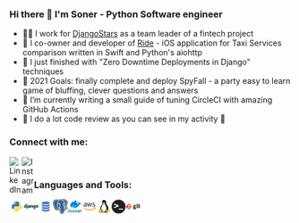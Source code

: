 ### Hi there 👋 I'm Soner - Python Software engineer

- 👨‍💼 I work for [DjangoStars](https://djangostars.com) as a team leader of a fintech project
- 🚕 I co-owner and developer of [Ride](https://ridein.app) - iOS application for Taxi Services comparison written in Swift and Python's aiohttp
- 🔭 I just finished with "Zero Downtime Deployments in Django" techniques
- 🚀 2021 Goals: finally complete and deploy SpyFall - a party easy to learn game of bluffing, clever questions and answers
- 🌱 I’m currently writing a small guide of tuning CircleCI with amazing GitHub Actions
- 👀 I do a lot code review as you can see in my activity 🤣

### Connect with me:

[<img align="left" alt="LinkedIn" width="22px" src="https://cdn.jsdelivr.net/npm/simple-icons@v3/icons/linkedin.svg" />][linkedin]
[<img align="left" alt="Instagram" width="22px" src="https://cdn.jsdelivr.net/npm/simple-icons@v3/icons/instagram.svg" />][instagram]

<br />

### Languages and Tools:
[<img align="left" alt="Python" width="26px" src="https://raw.githubusercontent.com/github/explore/80688e429a7d4ef2fca1e82350fe8e3517d3494d/topics/python/python.png" />][python]
[<img align="left" alt="Django" width="26px" src="https://raw.githubusercontent.com/github/explore/80688e429a7d4ef2fca1e82350fe8e3517d3494d/topics/django/django.png" />][django]
[<img align="left" alt="SQL" width="26px" src="https://raw.githubusercontent.com/github/explore/80688e429a7d4ef2fca1e82350fe8e3517d3494d/topics/sql/sql.png" />][sql]
[<img align="left" alt="PostgreSQL" width="26px" src="https://raw.githubusercontent.com/github/explore/80688e429a7d4ef2fca1e82350fe8e3517d3494d/topics/postgresql/postgresql.png" />][postgresql]
[<img align="left" alt="Docker" width="26px" src="https://raw.githubusercontent.com/github/explore/80688e429a7d4ef2fca1e82350fe8e3517d3494d/topics/docker/docker.png" />][docker]
[<img align="left" alt="AWS" width="26px" src="https://raw.githubusercontent.com/github/explore/80688e429a7d4ef2fca1e82350fe8e3517d3494d/topics/aws/aws.png" />][aws]
[<img align="left" alt="Linux" width="26px" src="https://raw.githubusercontent.com/github/explore/80688e429a7d4ef2fca1e82350fe8e3517d3494d/topics/linux/linux.png" />][linux]
[<img align="left" alt="Terminal" width="26px" src="https://raw.githubusercontent.com/github/explore/80688e429a7d4ef2fca1e82350fe8e3517d3494d/topics/terminal/terminal.png" />][terminal]
[<img align="left" alt="Git" width="26px" src="https://raw.githubusercontent.com/github/explore/80688e429a7d4ef2fca1e82350fe8e3517d3494d/topics/git/git.png" />][git]

[linkedin]: https://www.linkedin.com/in/soner-ayberk-030ab6b6
[instagram]: https://www.instagram.com/somer_byy/
[python]: https://www.python.org
[django]: https://www.djangoproject.com
[sql]: https://docs.sqlalchemy.org
[postgresql]: https://www.postgresql.org
[docker]: https://www.docker.com
[aws]: https://aws.amazon.com
[linux]: https://www.kernel.org
[terminal]: https://iterm2.com
[git]: https://git-scm.com
